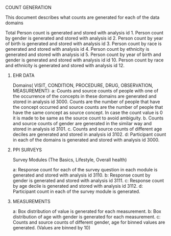 COUNT GENERATION

This document describes what counts are generated for each of the data domains

Total Person count is generated and stored with analysis id 1.
Person count by gender is generated and stored with analysis id 2.
Person count by year of birth is generated and stored with analysis id 3.
Person count by race is generated and stored with analysis id 4.
Person count by ethnicity is generated and stored with analysis id 5.
Person count by year of birth and gender is generated and stored with analysis id id 10.
Person count by race and ethnicity is generated and stored with analysis id 12.


1. EHR DATA

   Domains( VISIT, CONDITION, PROCEDURE, DRUG, OBSERVATION, MEASUREMENT):
    a: Counts and source counts of people with one of the occurrence of the concepts in these domains are generated and stored in analysis id 3000.
    Counts are the number of people that have the concept occurred and source counts are the number of people that have the same concept as source concept. In case the count value is 0
    it is made to be same as the source count to avoid ambiguity.
    b. Counts and source counts of gender are generated in the similar way and stored in analysis id 3101.
    c. Counts and source counts of different age deciles are generated and stored in analysis id 3102.
    d: Participant count in each of the domains is generated and stored with analysis id 3000.

2. PPI SURVEYS

    Survey Modules (The Basics, Lifestyle, Overall health)

    a: Response count for each of the survey question in each module is generated and stored with analysis id 3110.
    b: Response count by gender is generated and stored with analysis id 3111.
    c: Response count by age decile is generated and stored with analysis id 3112.
    d: Participant count in each of the survey module is generated.

3. MEASUREMENTS

    a: Box distribution of value is generated for each measurement.
    b: Box distribution of age with gender is generated for each measurement.
    c: Counts and source counts of different gender, age for binned values are generated. (Values are binned by 10)
